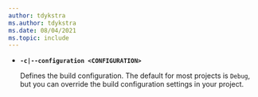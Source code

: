 ```yaml
---
author: tdykstra
ms.author: tdykstra
ms.date: 08/04/2021
ms.topic: include
---
```


- **`-c|--configuration <CONFIGURATION>`**

  Defines the build configuration. The default for most projects is `Debug`, but you can override the build configuration settings in your project.
